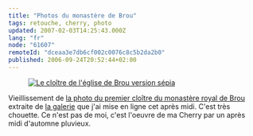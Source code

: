 ```yaml
---
title: "Photos du monastère de Brou"
tags: retouche, cherry, photo
updated: 2007-02-03T14:25:43.000Z
lang: "fr"
node: "61607"
remoteId: "dceaa3e7db6cf002c0076c8c5b2da2b0"
published: 2006-09-24T20:52:44+02:00
---
```


<figure class="object-center"><a href="/images/le-cloitre-de-l-eglise-de-brou-version-sepia.jpg"><img loading="lazy" src="/images/660x/le-cloitre-de-l-eglise-de-brou-version-sepia.jpg" alt="Le cloître de l'église de Brou version sépia"></a></figure>

Vieillissement de [la photo du premier cloître du monastère royal de Brou](http://photos.pwet.fr/villes-et-departements/ain-01/bourg-en-bresse/le-premier-cloitre/) extraite de [la galerie](http://photos.pwet.fr/galeries/le-monastere-royal-de-brou/) que j'ai mise en ligne cet après midi. C'est très chouette. Ce n'est pas de moi, c'est l'oeuvre de ma Cherry par un après midi d'automne pluvieux.
